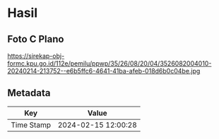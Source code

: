 # Hasil

## Foto C Plano

https://sirekap-obj-formc.kpu.go.id/112e/pemilu/ppwp/35/26/08/20/04/3526082004010-20240214-213752--e6b5ffc6-4641-41ba-afeb-018d6b0c04be.jpg


## Metadata

| Key        | Value               |
| ---------- | ------------------- |
| Time Stamp | 2024-02-15 12:00:28 |



